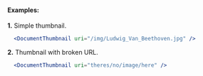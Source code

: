#### Examples:

__1.__ Simple thumbnail.

```jsx
  <DocumentThumbnail uri="/img/Ludwig_Van_Beethoven.jpg" />
```

__2.__ Thumbnail with broken URL.

```jsx
  <DocumentThumbnail uri="theres/no/image/here" />
```
